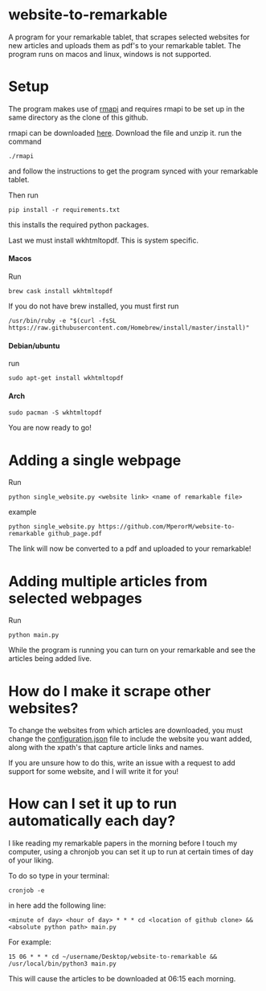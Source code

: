 # website-to-remarkable
A program for your remarkable tablet, that scrapes selected websites for new articles and uploads them as pdf's to your remarkable tablet. The program runs on macos and linux, windows is not supported.

# Setup 
The program makes use of [rmapi](https://github.com/juruen/rmapi) and requires rmapi to be set up in the same directory as the clone of this github.

rmapi can be downloaded [here](https://github.com/juruen/rmapi/releases). Download the file and unzip it. run the command

```
./rmapi
```
and follow the instructions to get the program synced with your remarkable tablet.

Then run
```
pip install -r requirements.txt 
```
this installs the required python packages.

Last we must install wkhtmltopdf. This is system specific.

#### Macos
Run
```
brew cask install wkhtmltopdf
```
If you do not have brew installed, you must first run
```
/usr/bin/ruby -e "$(curl -fsSL https://raw.githubusercontent.com/Homebrew/install/master/install)"
```
#### Debian/ubuntu
run
```
sudo apt-get install wkhtmltopdf
```
#### Arch
```
sudo pacman -S wkhtmltopdf
```

You are now ready to go!

# Adding a single webpage
Run
```
python single_website.py <website link> <name of remarkable file>
```
example

```
python single_website.py https://github.com/MperorM/website-to-remarkable github_page.pdf
```

The link will now be converted to a pdf and uploaded to your remarkable!

# Adding multiple articles from selected webpages
Run
```
python main.py
```
While the program is running you can turn on your remarkable and see the articles being added live.

# How do I make it scrape other websites?

To change the websites from which articles are downloaded, you must change the [configuration.json](configuration.json) file to include the website you want added, along with the xpath's that capture article links and names.

If you are unsure how to do this, write an issue with a request to add support for some website, and I will write it for you!

# How can I set it up to run automatically each day?
I like reading my remarkable papers in the morning before I touch my computer, using a chronjob you can set it up to run at certain times of day of your liking.

To do so type in your terminal:

```
cronjob -e
```

in here add the following line:

```
<minute of day> <hour of day> * * * cd <location of github clone> && <absolute python path> main.py
```
For example:
```
15 06 * * * cd ~/username/Desktop/website-to-remarkable && /usr/local/bin/python3 main.py
```
This will cause the articles to be downloaded at 06:15 each morning.
